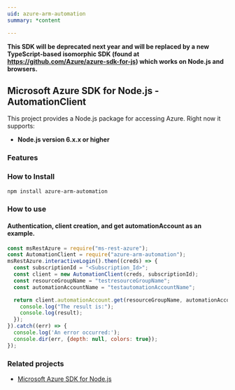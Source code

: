 ```yaml
---
uid: azure-arm-automation
summary: *content

---
```

**This SDK will be deprecated next year and will be replaced by a new TypeScript-based isomorphic SDK (found at https://github.com/Azure/azure-sdk-for-js) which works on Node.js and browsers.**
## Microsoft Azure SDK for Node.js - AutomationClient

This project provides a Node.js package for accessing Azure. Right now it supports:
- **Node.js version 6.x.x or higher**

### Features


### How to Install

```bash
npm install azure-arm-automation
```

### How to use

#### Authentication, client creation, and get automationAccount as an example.

```javascript
const msRestAzure = require("ms-rest-azure");
const AutomationClient = require("azure-arm-automation");
msRestAzure.interactiveLogin().then((creds) => {
  const subscriptionId = "<Subscription_Id>";
  const client = new AutomationClient(creds, subscriptionId);
  const resourceGroupName = "testresourceGroupName";
  const automationAccountName = "testautomationAccountName";

  return client.automationAccount.get(resourceGroupName, automationAccountName).then((result) => {
    console.log("The result is:");
    console.log(result);
  });
}).catch((err) => {
  console.log('An error occurred:');
  console.dir(err, {depth: null, colors: true});
});
```
### Related projects

- [Microsoft Azure SDK for Node.js](https://github.com/Azure/azure-sdk-for-node)
